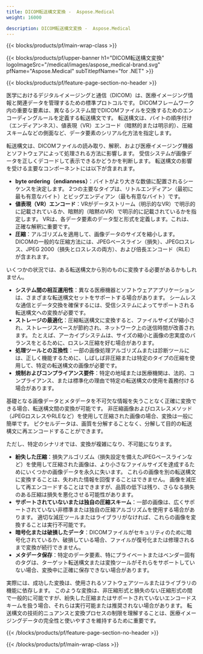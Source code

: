 ```yaml
---
title: DICOM転送構文変換 -  Aspose.Medical
weight: 16000

description: DICOM転送構文変換 -  Aspose.Medical
---
```


{{< blocks/products/pf/main-wrap-class >}}

{{< blocks/products/pf/upper-banner h1="DICOM転送構文変換" logoImageSrc="/medical/images/aspose_medical-brand.svg" pfName="Aspose.Medical" subTitlepfName="for .NET" >}}

{{< blocks/products/pf/feature-page-section-no-header >}}

<p>医学におけるデジタルイメージングと通信（DICOM）は、医療イメージング情報と関連データを管理するための標準プロトコルです。 DICOMフレームワーク内の重要な要素は、異なるシステム間でDICOMファイルを交換するためのエンコーディングルールを定義する転送構文です。 転送構文は、バイトの順序付け（エンディアンネス）、値表現（VR）エンコード（暗黙的または明示的）、圧縮スキームなどの側面など、データ要素のシリアル化方法を指定します。</p>

<p>転送構文は、DICOMファイルの読み取り、解釈、および医療イメージング機器とソフトウェアによって処理される方法に影響します。 受信システムが画像データを正しくデコードして表示できるかどうかを判断します。 転送構文の影響を受ける主要なコンポーネントには以下が含まれます。</p>

<ul>

<li><b> byte ordering（endianness）</b>：バイトがより大きな数値に配置されるシーケンスを決定します。 2つの主要なタイプは、リトルエンディアン（最初に最も有意なバイト）とビッグエンディアン（最も有意なバイト）です。</li>

<li><b>値表現（VR）エンコード</b>：VRがデータストリーム（明示的なVR）で明示的に記載されているか、暗黙的（暗黙のVR）で明示的に記載されているかを指定します。 VRは、各データ要素のデータ型と形式を定義します。これは、正確な解釈に重要です。</li>

<li><b>圧縮</b>：アルゴリズムを適用して、画像データのサイズを縮小します。 DICOMの一般的な圧縮方法には、JPEGベースライン（損失）、JPEGロスレス、JPEG 2000（損失とロスレスの両方）、および倍長エンコード（RLE）が含まれます。</li>

</ul>

<p>いくつかの状況では、ある転送構文から別のものに変換する必要があるかもしれません。</p>

<ul>

<li><b>システム間の相互運用性</b>：異なる医療機器とソフトウェアアプリケーションは、さまざまな転送構文セットをサポートする場合があります。 シームレスな通信とデータ交換を確保するには、受信システムによってサポートされる転送構文への変換が必要です。</li>

<li><b>ストレージの最適化</b>：圧縮転送構文に変換すると、ファイルサイズが縮小され、ストレージスペースが節約され、ネットワーク上の送信時間が改善されます。 たとえば、アーカイブシステムは、サイズの縮小と画像の忠実度のバランスをとるために、ロスレス圧縮を好む場合があります。</li>

<li><b>処理ツールとの互換性</b>：一部の画像処理アルゴリズムまたは診断ツールには、正しく機能するために、しばしば非圧縮または特定のタイプの圧縮を使用して、特定の転送構文の画像が必要です。</li>

<li><b>規制およびコンプライアンス要件</b>：特定の地域または医療機関は、法的、コンプライアンス、または標準化の理由で特定の転送構文の使用を義務付ける場合があります。</li>

</ul>

<p>基礎となる画像データとメタデータを不可欠な情報を失うことなく正確に変換できる場合、転送構文間の変換が可能です。 非圧縮画像およびロスレスメソッド（JPEGロスレスやRLEなど）を使用して圧縮された画像の場合、変換は一般に簡単です。 ピクセルデータは、画質を分解することなく、分解して目的の転送構文に再エンコードすることができます。</p>

<p>ただし、特定のシナリオでは、変換が複雑になり、不可能になります。</p>

<ul>
<li><b>紛失した圧縮</b>：損失アルゴリズム（損失設定を備えたJPEGベースラインなど）を使用して圧縮された画像は、より小さなファイルサイズを達成するためにいくつかの画像データを永久に失います。 これらの画像を別の転送構文に変換することは、失われた情報を回復することはできません。 画像を減圧して再エンコードすることはできますが、品質の低下は残り、さらなる損失のある圧縮は損失を悪化させる可能性があります。</li>

<li><b>サポートされていないまたは独自の圧縮スキーム</b>：一部の画像は、広くサポートされていない非標準または独自の圧縮アルゴリズムを使用する場合があります。 適切な減圧ツールまたはライブラリがなければ、これらの画像を変換することは実行不可能です。</li>

<li><b>暗号化または破損したデータ</b>：DICOMファイルがセキュリティのために暗号化されているか、破損している場合、ファイルが復号化または修理されるまで変換が続行できません。</li>

<li><b>メタデータ保存</b>：特定のデータ要素、特にプライベートまたはベンダー固有のタグは、ターゲット転送構文または変換ツールがそれらをサポートしていない場合、変換中に正確に保存できない場合があります。</li>

</ul>

<p>実際には、成功した変換は、使用されるソフトウェアツールまたはライブラリの機能に依存します。 このような変換は、非圧縮形式と損失のない圧縮形式の間で一般的に可能ですが、紛失した圧縮またはサポートされていないエンコードスキームを扱う場合、それらは実行可能または推奨されない場合があります。 転送構文の技術的ニュアンスと変換プロセスの制限を理解することは、医療イメージングデータの完全性と使いやすさを維持するために重要です。</p>

{{< /blocks/products/pf/feature-page-section-no-header >}}

{{< /blocks/products/pf/main-wrap-class >}}